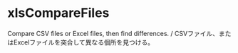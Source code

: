 # xlsCompareFiles
Compare CSV files or Excel files, then find differences. / CSVファイル、またはExcelファイルを突合して異なる個所を見つける。
